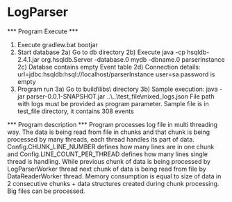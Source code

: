 # LogParser

*** Program Execute ***
1. Execute gradlew.bat bootjar
2. Start database
	2a) Go to db directory
	2b) Execute java -cp hsqldb-2.4.1.jar org.hsqldb.Server -database.0 mydb -dbname.0 parserInstance
	2c) Databse contains empty Event table
	2d) Connection details: url=jdbc:hsqldb:hsql://localhost/parserInstance user=sa password is empty 
3. Program run
	3a) Go to build\libs\ directory
	3b) Sample execution: java -jar parser-0.0.1-SNAPSHOT.jar ..\\..\\test_file\\mixed_logs.json
	File path with logs must be provided as program parameter. Sample file is in test_file directory, it contains 308 events

*** Program description ***
Program processes log file in multi threading way. The data is being read from file in chunks and that chunk is being processed by many threads, each thread handles its part of data. Config.CHUNK_LINE_NUMBER defines how many lines are in one chunk and Config.LINE_COUNT_PER_THREAD defines how many lines single thread is handling. While previous chunk of data is being processed by LogParserWorker thread next chunk of data is being read from file by DataReaderWorker thread. Memory consumption is equal to size of data in 2 consecutive chunks + data structures created during chunk processing. Big files can be processed.